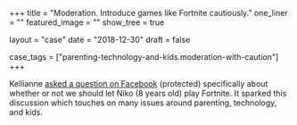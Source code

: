 +++
title          = "Moderation. Introduce games like Fortnite cautiously."
one_liner      = ""
featured_image = ""
show_tree      = true

layout 				 = "case"
date 					 = "2018-12-30"
draft 				 = false

case_tags 		 = ["parenting-technology-and-kids.moderation-with-caution"]
+++

Kellianne [asked a question on Facebook](https://www.facebook.com/photo.php?fbid=10155694360576109&set=a.10150453244796109&type=3&theater) (protected) specifically about whether or not we should let Niko (8 years old) play Fortnite. It sparked this discussion which touches on many issues around parenting, technology, and kids.
